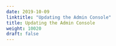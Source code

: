 ```yaml
---
date: 2019-10-09
linktitle: "Updating the Admin Console"
title: Updating the Admin Console
weight: 10020
draft: false
---
```

